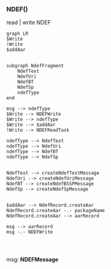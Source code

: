 



### NDEF()
read | write NDEF
``` mermaid
graph LR
$Write
!Write
$addAar


subgraph NdefFragment
	NdefText
	NdefUri
	NdefBT
	NdefSp
	ndefType
end

msg --> ndefType
$Write --> NDEFWrite
$Write --> ndefType
$Write --> $addAar
!Write --> NDEFReadTask

ndefType --> NdefText
ndefType --> NdefUri
ndefType --> NdefBT
ndefType --> NdefSp


NdefText --> createNdefTextMessage
NdefUri --> createNdefUriMessage
NdefBT --> createNdefBSSPMessage
NdefSp --> createNdefSpMessage
 

$addAar --> NdefRecord.createAar
NdefRecord.createAar -.- packageName
NdefRecord.createAar --> aarRecord

msg --> aarRecord
msg -.- NDEFWrite




```
msg: **NDEFMessage**

```kotlin

```
<!--stackedit_data:
eyJoaXN0b3J5IjpbMTI2MTI3ODAwNCwtODI4NTU2MzNdfQ==
-->
